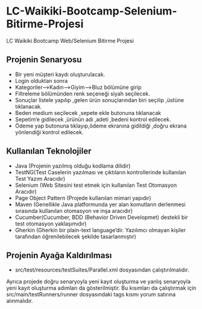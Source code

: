 # LC-Waikiki-Bootcamp-Selenium-Bitirme-Projesi
LC Waikiki Bootcamp Web/Selenium Bitirme Projesi
 
## Projenin Senaryosu

- Bir yeni müşteri kaydı oluşturulacak.
- Login olduktan sonra
- Kategoriler-->Kadın-->Giyim-->Bluz bölümüne girip
- Filtreleme bölümünden renk seçeneği siyah seçilecek.
- Sonuçlar listele yapılıp ,gelen ürün sonuçlarından biri seçilip ,üstüne tıklanacak.
- Beden medium seçilecek ,sepete ekle butonuna tıklanacak
- Sepetim’e gidilecek ,ürünün adı ,adeti ,bedeni kontrol edilecek.
- Ödeme yap butonuna tıklayıp,ödeme ekranına gidildiği ,doğru ekrana yönlendiği kontrol edilecek.

## Kullanılan Teknolojiler

- Java (Projenin yazılmış olduğu kodlama dilidir)
- TestNG(Test Caselerin yazılması ve çıktıların kontrollerinde kullanılan Test Yazım Aracıdır)
- Selenium (Web Sitesini test etmek için kullanılan Test Otomasyon Aracıdır)
- Page Object Pattern (Projede kullanılan mimari yapıdır)
- Maven (Genellikle Java platformunda yer alan komutların derlenmesi sırasında kullanılan otomasyon ve inşa aracıdır)
- Cucumber(Cucumber, BDD (Behavior Driven Developmet) destekli bir test otomasyon yaklaşımıdır)
- Gherkin (Gherkin bir plain-text language’dir. Yazılımcı olmayan kişiler tarafından öğrenilebilecek şekilde tasarlanmıştır)


## Projenin Ayağa Kaldırılması
- src/test/resources/testSuites/Parallel.xml dosyasından çalıştırılmalıdır.

Ayrıca projede doğru senaryoyla yeni kayıt oluşturma ve yanlış senaryoyla yeni kayıt oluşturma adımları da gösterilmiştir. Bu kısımları da çalıştırmak için src/main/testRunners/runner dosyasındaki tags kısmı yorum satırına alınmalıdır.
